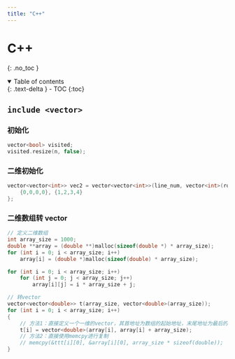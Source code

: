 ```yaml
---
title: "C++"
---
```


# C++
{: .no_toc }

<details open markdown="block">
  <summary>
    Table of contents
  </summary>
  {: .text-delta }
- TOC
{:toc}
</details>

## `include <vector>`

### 初始化

```cpp
vector<bool> visited;
visited.resize(n, false);
```

### 二维初始化

```cpp
vector<vector<int>> vec2 = vector<vector<int>>(line_num, vector<int>(row_num)) = {
    {0,0,0,0}, {1,2,3,4}
};
```

### 二维数组转 vector

```cpp
// 定义二维数组
int array_size = 1000;
double **array = (double **)malloc(sizeof(double *) * array_size);
for (int i = 0; i < array_size; i++)
    array[i] = (double *)malloc(sizeof(double) * array_size);

for (int i = 0; i < array_size; i++)
    for (int j = 0; j < array_size; j++)
        array[i][j] = i * array_size + j;

// 转vector
vector<vector<double>> t(array_size, vector<double>(array_size));
for (int i = 0; i < array_size; i++)
{
	// 方法1：直接定义一个一维的vector，其首地址为数组的起始地址，末尾地址为最后的地址。
	t[i] = vector<double>(array[i], array[i] + array_size);
    // 方法2：直接使用memcpy进行复制
    // memcpy(&ttt[i][0], &array[i][0], array_size * sizeof(double));
}
```
